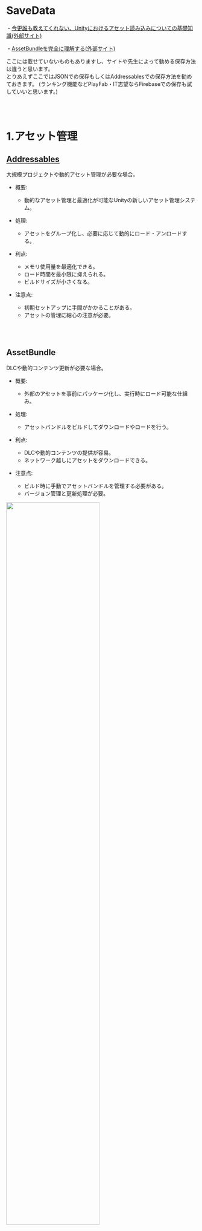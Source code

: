 # SaveData




・<a href="https://qiita.com/k7a/items/df6dd8ea66cbc5a1e21d" target="_blank">今更誰も教えてくれない、Unityにおけるアセット読み込みについての基礎知識(外部サイト)</a>


・<a href="https://qiita.com/k7a/items/d27640ac0276214fc850" target="_blank">AssetBundleを完全に理解する(外部サイト)</a>



ここには載せていないものもありますし、サイトや先生によって勧める保存方法は違うと思います。    
とりあえずここではJSONでの保存もしくはAddressablesでの保存方法を勧めておきます。
(ランキング機能などPlayFab・IT志望ならFirebaseでの保存も試していいと思います。)


<br>

<br>

# 1.アセット管理

## [Addressables](2_Addresable.md)
大規模プロジェクトや動的アセット管理が必要な場合。

+ 概要:  
  - 動的なアセット管理と最適化が可能なUnityの新しいアセット管理システム。

+ 処理:  
  - アセットをグループ化し、必要に応じて動的にロード・アンロードする。

+ 利点:
  - メモリ使用量を最適化できる。
  - ロード時間を最小限に抑えられる。
  - ビルドサイズが小さくなる。

+ 注意点:
  - 初期セットアップに手間がかかることがある。
  - アセットの管理に細心の注意が必要。



<br>


<br>  

## AssetBundle  
DLCや動的コンテンツ更新が必要な場合。

+ 概要:  
  - 外部のアセットを事前にパッケージ化し、実行時にロード可能な仕組み。

+ 処理:  
  - アセットバンドルをビルドしてダウンロードやロードを行う。

+ 利点:
  - DLCや動的コンテンツの提供が容易。
  - ネットワーク越しにアセットをダウンロードできる。

+ 注意点:  
  - ビルド時に手動でアセットバンドルを管理する必要がある。  
  - バージョン管理と更新処理が必要。

<img src="images/3_AssetBundle.png" width="70%" alt="" title="">

<br>


<br>  

## AssetDatabase  
エディタスクリプトやツール開発の場合。

+ 概要:  
  -  Unityエディタ内でアセットの操作と管理を行うAPI。

+ 処理:  
  - エディタスクリプトやツールの開発に使用される。

+ 利点:
  - エディタでのアセットの自動化された操作が可能。
  - カスタムインスペクターやツールの作成に適している。

+ 注意点:
  - 実行時のビルドでは使用できない。
  - エディタ依存性がある。

<br>


<br>  


## Resources 
小規模プロジェクトやプロトタイプの場合。  
+ 概要 :  
アプリケーションのビルド時にリソースとして組み込まれる特定のフォルダのこと。

+ 処理:  
アプリビルド時に、このフォルダ内のアセットは特別な変換処理を経て、アプリの実行可能ファイルに直接格納される。

+ 利点:  
簡単なアクセスと使用が可能。

+ 注意点:  
全てのアセットがビルドに含まれるため、メモリ管理が難しい。

<img src="images/1_Resources.png" width="70%" alt="" title="">

<br>


<br>  

## StreamingAssets  
外部から変更可能なアセットが必要な場合。

+ 概要:  
アプリケーションのビルド時にそのまま含まれる外部ファイルのフォルダ。
+ 処理:  
アプリビルド時に変更なしで含まれる。

+ 利点:  
  - 外部からアクセス可能な変更可能なアセットに適している。
  - ユーザーがカスタムデータや設定を追加できる。

+ 注意点:  
  - アプリ内のパスでアクセスする必要がある。

<img src="images/2_StreamingAssets.png" width="70%" alt="" title="">

<br>

<br>

<br>

# 2.データストレージ
## PlayFab 
  - マルチプレイヤーやライブサービスのゲーム。

+ 概要:  
  - クラウドベースのプレイヤーデータ管理サービス。

+ 処理:  
  - プレイヤーデータの保存、リーダーボード、課金処理などが可能。

+ 利点:
  - グローバルでのプレイヤーデータの管理が可能。
  - クラウド上でのセキュリティとスケーラビリティが提供される。

+ 注意点:  
  - ネットワーク接続が必要。
  - サービス利用料がかかる場合がある。

<br>


<br>  

## Firebase  
  - リアルタイムマルチプレイヤーやチャット機能。

+ 概要:  
  - Googleが提供するモバイル・Webアプリ向けの開発プラットフォーム。

+ 処理:   
  - リアルタイムデータベース、認証、クラウドメッセージングなどが提供される。

+ 利点:
  - リアルタイムでのデータの同期が可能。
  - 多機能なサービスが提供される。

+ 注意点:  
  - Googleアカウントが必要。
  - プランによっては利用料が発生する。

<br>


<br>  

## PlayerPrefs  (検索すると一番記事がたくさん出てくると思う)
設定や進行状況の簡単な保存。一番手っ取り早く保存ができ、ネット記事も多い。


+ 概要:  
  - 簡単なキー/バリュー形式でのデータ保存。

+ 処理:  
  - ローカルにデータを保存する。

+ 利点:  
  - 簡単に設定や進行状況を保存できる。  
  - ゲームデータの一時的な保存に適している。

+ 注意点:  
  - セキュリティが低く、データの改ざんが容易であること。(暗号化されない)
  - データサイズに制限がある
  - デフォルトではint,float,stringといった基本的な型しか保存できない(bool型やDictionary型の保存ができない)
  - データの保存のされ方がわかりにくい


<br>


<br>  

## [JSON](1_JSON.md)  
柔軟で構造化されたデータ保存が必要な場合。

+ 概要:  
  - 柔軟で構造化されたデータをテキスト形式で保存するフォーマット。

+ 処理:  
  - テキストファイルとして保存・読み込みする。

+ 利点:  
  - 読み書きが容易で、他のプログラムとのデータ共有が可能。
  - 構造化されたデータ管理ができる。データがわかりやすい。(暗号化もできる)

+ 注意点:
  - 大容量のデータには適していない場合がある。
  - パースやシリアライズにコストがかかることがある。

<br>


<br>  

## QuickSave  
高機能なデータ保存が必要な場合。

+ 概要:  
  - 高機能なデータ保存ライブラリ。
+ 処理:  
  - 複雑なデータ保存と復元をサポート。
+ 利点:
  - 複雑なセーブ/ロード機能を提供。
  - セーブデータの管理とバックアップが容易。
+ 注意点:
  - アセットストアからの購入が必要(無料)。
  - ライブラリの学習コストがかかる場合がある。

<a href="https://yuru-uni.com/2023/05/31/quicksave_howto/" target="_blank">(外部サイト)無料アセット「QuickSave」を使ったセーブ機能の作り方</a>

<br>


<br>  
